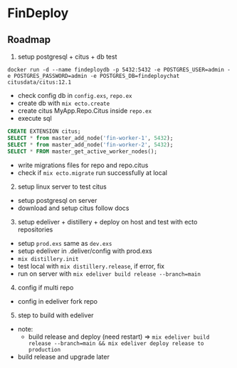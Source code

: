 # FinDeploy

## Roadmap

1. setup postgresql + citus + db test
```
docker run -d --name findeploydb -p 5432:5432 -e POSTGRES_USER=admin -e POSTGRES_PASSWORD=admin -e POSTGRES_DB=findeploychat citusdata/citus:12.1
```
- check config db in `config.exs`, `repo.ex`
- create db with `mix ecto.create`
- create citus MyApp.Repo.Citus inside `repo.ex`
- execute sql
```sql
CREATE EXTENSION citus;
SELECT * from master_add_node('fin-worker-1', 5432);
SELECT * from master_add_node('fin-worker-2', 5432);
SELECT * FROM master_get_active_worker_nodes();
```
- write migrations files for repo and repo.citus
- check if `mix ecto.migrate` run successfully at local
2. setup linux server to test citus
- setup postgresql on server
- download and setup citus follow docs

3. setup edeliver + distillery + deploy on host and test with ecto repositories
- setup `prod.exs` same as `dev.exs`
- setup edeliver in .deliver/config with prod.exs
- `mix distillery.init`
- test local with `mix distillery.release`, if error, fix
- run on server with `mix edeliver build release --branch=main`

4. config if multi repo
- config in edeliver fork repo

5. step to build with edeliver
- note:
    - build release and deploy (need restart) => `mix edeliver build release --branch=main && mix edeliver deploy release to production`
    <!-- - build upgrade and deploy (do not need restart) => `mix edeliver build upgrade --from=><git-revision> --branch=main &&` -->
- build release and upgrade later

